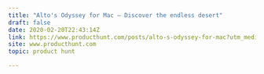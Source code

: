 ```yaml
---
title: "Alto's Odyssey for Mac — Discover the endless desert"
draft: false
date: 2020-02-20T22:43:14Z
link: https://www.producthunt.com/posts/alto-s-odyssey-for-mac?utm_medium=RSS&utm_source=hune
site: www.producthunt.com
topic: product hunt  

---
```

